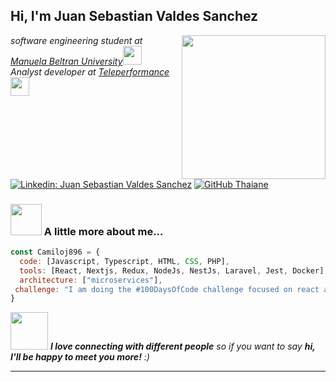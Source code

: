 <h2> Hi, I'm Juan Sebastian Valdes Sanchez</h2>
<img align='right' src="https://media.giphy.com/media/3o7bua1kx7Dloc2edO/giphy.gif" width="230">
<p><em>software engineering student at <a href="https://unipanamericana.edu.co/">Manuela Beltran University</a><img src="https://media.giphy.com/media/fYSnHlufseco8Fh93Z/giphy.gif" width="30"></br>Analyst developer at <a href="https://www.teleperformance.com/en-us">Teleperformance</a><img src="https://media.giphy.com/media/WUlplcMpOCEmTGBtBW/giphy.gif" width="30"> 
</em></p>

[![Linkedin: Juan Sebastian Valdes Sanchez](https://img.shields.io/badge/-JuanSebastianValdesSanchez-blue?style=flat-square&logo=Linkedin&logoColor=white&link=https://www.linkedin.com/in/juan-sebastian-valdes-sanchez-3951aa172/)](https://www.linkedin.com/in/juan-sebastian-valdes-sanchez-3951aa172/)
[![GitHub Thaiane](https://img.shields.io/github/followers/camiloj896?label=follow&style=social)](https://github.com/sanseb19)


### <img src="https://media.giphy.com/media/Q80CHb6zCf6MhIUXRh/giphy.gif" width="50"> A little more about me...  

```javascript
const Camiloj896 = {
  code: [Javascript, Typescript, HTML, CSS, PHP],
  tools: [React, Nextjs, Redux, NodeJs, NestJs, Laravel, Jest, Docker],
  architecture: ["microservices"],
 challenge: "I am doing the #100DaysOfCode challenge focused on react and typescript"
}
```

<img src="https://media.giphy.com/media/LnQjpWaON8nhr21vNW/giphy.gif" width="60"> <em><b>I love connecting with different people</b> so if you want to say <b>hi, I'll be happy to meet you more!</b> :)</em>

---

